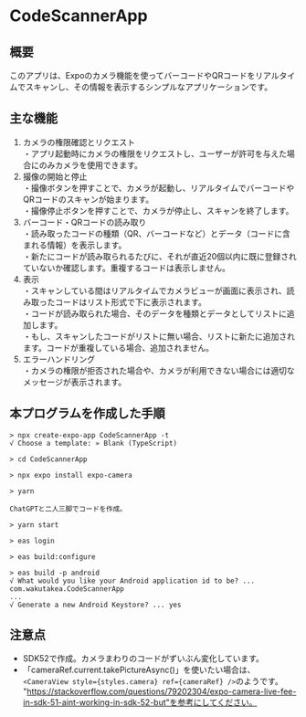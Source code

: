 # CodeScannerApp

## 概要

このアプリは、Expoのカメラ機能を使ってバーコードやQRコードをリアルタイムでスキャンし、その情報を表示するシンプルなアプリケーションです。

## 主な機能

1. カメラの権限確認とリクエスト<br>
・アプリ起動時にカメラの権限をリクエストし、ユーザーが許可を与えた場合にのみカメラを使用できます。
1. 撮像の開始と停止<br>
・撮像ボタンを押すことで、カメラが起動し、リアルタイムでバーコードやQRコードのスキャンが始まります。<br>
・撮像停止ボタンを押すことで、カメラが停止し、スキャンを終了します。
1. バーコード・QRコードの読み取り<br>
・読み取ったコードの種類（QR、バーコードなど）とデータ（コードに含まれる情報）を表示します。<br>
・新たにコードが読み取られるたびに、それが直近20個以内に既に登録されていないか確認します。重複するコードは表示しません。
1. 表示<br>
・スキャンしている間はリアルタイムでカメラビューが画面に表示され、読み取ったコードはリスト形式で下に表示されます。<br>
・コードが読み取られた場合、そのデータを種類とデータとしてリストに追加します。<br>
・もし、スキャンしたコードがリストに無い場合、リストに新たに追加されます。コードが重複している場合、追加されません。
1. エラーハンドリング<br>
・カメラの権限が拒否された場合や、カメラが利用できない場合には適切なメッセージが表示されます。

## 本プログラムを作成した手順

```shell
> npx create-expo-app CodeScannerApp -t
√ Choose a template: » Blank (TypeScript)

> cd CodeScannerApp

> npx expo install expo-camera

> yarn

ChatGPTと二人三脚でコードを作成。

> yarn start

> eas login

> eas build:configure

> eas build -p android
√ What would you like your Android application id to be? ... com.wakutakea.CodeScannerApp
...
√ Generate a new Android Keystore? ... yes
```

## 注意点

* SDK52で作成。カメラまわりのコードがずいぶん変化しています。
* 「cameraRef.current.takePictureAsync()」を使いたい場合は、<br>
`<CameraView style={styles.camera} ref={cameraRef} />`のようです。<br>
"https://stackoverflow.com/questions/79202304/expo-camera-live-fee-in-sdk-51-aint-working-in-sdk-52-but"を参考にしてください。